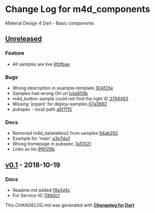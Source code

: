 # Change Log for m4d_components
Material Design 4 Dart - Basic components

## [Unreleased](http://github.com/mikemitterer/m4d_components/compare/v0.1...HEAD)

### Feature
* All samples are live [6fdfbae](https://github.com/mikemitterer/m4d_components/commit/6fdfbae28d779efec5990fe65dd58f06dedd4d7f)

### Bugs
* Wrong description in example-template [304f25e](https://github.com/mikemitterer/m4d_components/commit/304f25e66cff9ba7d3ab7ead69f3ae3229a41251)
* Samples had wrong GH url [b4a959b](https://github.com/mikemitterer/m4d_components/commit/b4a959b8baceb88a908acb7aba2e48503e311035)
* m4d_button-sample could not find the right ID [3794493](https://github.com/mikemitterer/m4d_components/commit/3794493853c6dcd20ac7546dc330dda8f1d302ec)
* Missing 'prpare' for deploy-samples [67a3892](https://github.com/mikemitterer/m4d_components/commit/67a3892f6e58d550ae6e9b4acd3c4d3738f49045)
* pubspec - local path [a6f7f15](https://github.com/mikemitterer/m4d_components/commit/a6f7f1540913c80132dcb504ca1a3fdacce89c0f)

### Docs
* Removed m4d_datatables2 from samples [64ab282](https://github.com/mikemitterer/m4d_components/commit/64ab28221230e9370134959cf4f8be25fe8b77dd)
* Example for 'main' [a3e7da3](https://github.com/mikemitterer/m4d_components/commit/a3e7da38dad46ba2d42ecfa6c5db6958d5bb3bb3)
* Wrong homepage in pubspec [7a51021](https://github.com/mikemitterer/m4d_components/commit/7a5102150ba290606170ac322aec038cd7cb370d)
* Links as list [9f6129b](https://github.com/mikemitterer/m4d_components/commit/9f6129b7480a04fa3eff39b36d5fca89694ab864)

## [v0.1](http://github.com/mikemitterer/m4d_components/compare/v0.1) - 2018-10-19

### Docs
* Readme.md added [f9a3d4c](https://github.com/mikemitterer/m4d_components/commit/f9a3d4cf7be3fca5c38142cd12824b0480b1fcf6)
* For Service-ID [1188dc1](https://github.com/mikemitterer/m4d_components/commit/1188dc10a0886ad093f9b154573ccae6c46b9305)


This CHANGELOG.md was generated with [**Changelog for Dart**](https://pub.dartlang.org/packages/changelog)
